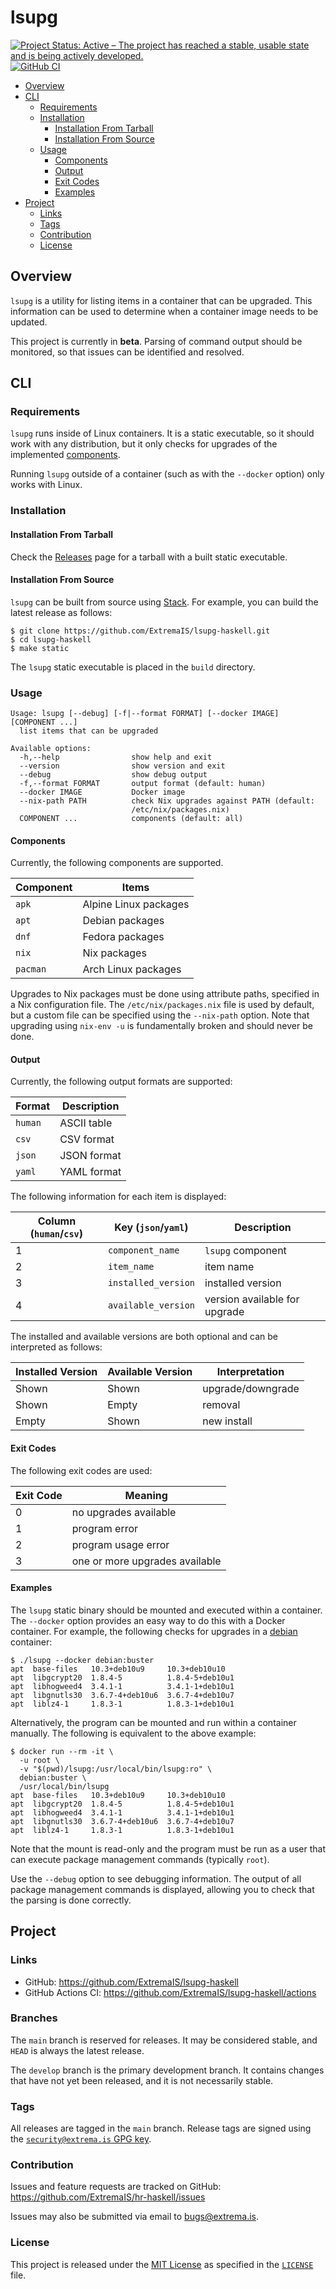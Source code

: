 # lsupg

[![Project Status: Active – The project has reached a stable, usable state and is being actively developed.](https://www.repostatus.org/badges/latest/active.svg)](https://www.repostatus.org/#active)
[![GitHub CI](https://github.com/ExtremaIS/lsupg-haskell/workflows/CI/badge.svg?branch=main)](https://github.com/ExtremaIS/lsupg-haskell/actions)

* [Overview](#overview)
* [CLI](#cli)
    * [Requirements](#requirements)
    * [Installation](#installation)
        * [Installation From Tarball](#installation-from-tarball)
        * [Installation From Source](#installation-from-source)
    * [Usage](#usage)
        * [Components](#components)
        * [Output](#output)
        * [Exit Codes](#exit-codes)
        * [Examples](#examples)
* [Project](#project)
    * [Links](#links)
    * [Tags](#tags)
    * [Contribution](#contribution)
    * [License](#license)

## Overview

`lsupg` is a utility for listing items in a container that can be upgraded.
This information can be used to determine when a container image needs to be
updated.

This project is currently in **beta**.  Parsing of command output should be
monitored, so that issues can be identified and resolved.

## CLI

### Requirements

`lsupg` runs inside of Linux containers.  It is a static executable, so it
should work with any distribution, but it only checks for upgrades of the
implemented [components](#components).

Running `lsupg` outside of a container (such as with the `--docker` option)
only works with Linux.

### Installation

#### Installation From Tarball

Check the [Releases][] page for a tarball with a built static executable.

[Releases]: <https://github.com/ExtremaIS/lsupg-haskell/releases>

#### Installation From Source

`lsupg` can be built from source using [Stack][].  For example, you can build
the latest release as follows:

[Stack]: <https://www.haskellstack.org>

```
$ git clone https://github.com/ExtremaIS/lsupg-haskell.git
$ cd lsupg-haskell
$ make static
```

The `lsupg` static executable is placed in the `build` directory.

### Usage

```
Usage: lsupg [--debug] [-f|--format FORMAT] [--docker IMAGE] [COMPONENT ...]
  list items that can be upgraded

Available options:
  -h,--help                show help and exit
  --version                show version and exit
  --debug                  show debug output
  -f,--format FORMAT       output format (default: human)
  --docker IMAGE           Docker image
  --nix-path PATH          check Nix upgrades against PATH (default:
                           /etc/nix/packages.nix)
  COMPONENT ...            components (default: all)
```

#### Components

Currently, the following components are supported.

Component | Items
----------|----------------------
`apk`     | Alpine Linux packages
`apt`     | Debian packages
`dnf`     | Fedora packages
`nix`     | Nix packages
`pacman`  | Arch Linux packages

Upgrades to Nix packages must be done using attribute paths, specified in a
Nix configuration file.  The `/etc/nix/packages.nix` file is used by default,
but a custom file can be specified using the `--nix-path` option.  Note that
upgrading using `nix-env -u` is fundamentally broken and should never be done.

#### Output

Currently, the following output formats are supported:

Format  | Description
--------|------------
`human` | ASCII table
`csv`   | CSV format
`json`  | JSON format
`yaml`  | YAML format

The following information for each item is displayed:

Column (`human`/`csv`) | Key (`json`/`yaml`) | Description
-----------------------|---------------------|------------------------------
1                      | `component_name`    | `lsupg` component
2                      | `item_name`         | item name
3                      | `installed_version` | installed version
4                      | `available_version` | version available for upgrade

The installed and available versions are both optional and can be interpreted
as follows:

Installed Version | Available Version | Interpretation
------------------|-------------------|------------------
Shown             | Shown             | upgrade/downgrade
Shown             | Empty             | removal
Empty             | Shown             | new install

#### Exit Codes

The following exit codes are used:

Exit Code | Meaning
----------|-------------------------------
0         | no upgrades available
1         | program error
2         | program usage error
3         | one or more upgrades available

#### Examples

The `lsupg` static binary should be mounted and executed within a container.
The `--docker` option provides an easy way to do this with a Docker
container.  For example, the following checks for upgrades in a
[debian][] container:

[debian]: <https://hub.docker.com/_/debian>

```
$ ./lsupg --docker debian:buster
apt  base-files   10.3+deb10u9     10.3+deb10u10
apt  libgcrypt20  1.8.4-5          1.8.4-5+deb10u1
apt  libhogweed4  3.4.1-1          3.4.1-1+deb10u1
apt  libgnutls30  3.6.7-4+deb10u6  3.6.7-4+deb10u7
apt  liblz4-1     1.8.3-1          1.8.3-1+deb10u1
```

Alternatively, the program can be mounted and run within a container manually.
The following is equivalent to the above example:

```
$ docker run --rm -it \
  -u root \
  -v "$(pwd)/lsupg:/usr/local/bin/lsupg:ro" \
  debian:buster \
  /usr/local/bin/lsupg
apt  base-files   10.3+deb10u9     10.3+deb10u10
apt  libgcrypt20  1.8.4-5          1.8.4-5+deb10u1
apt  libhogweed4  3.4.1-1          3.4.1-1+deb10u1
apt  libgnutls30  3.6.7-4+deb10u6  3.6.7-4+deb10u7
apt  liblz4-1     1.8.3-1          1.8.3-1+deb10u1
```

Note that the mount is read-only and the program must be run as a user that
can execute package management commands (typically `root`).

Use the `--debug` option to see debugging information.  The output of all
package management commands is displayed, allowing you to check that the
parsing is done correctly.

## Project

### Links

* GitHub: <https://github.com/ExtremaIS/lsupg-haskell>
* GitHub Actions CI: <https://github.com/ExtremaIS/lsupg-haskell/actions>

### Branches

The `main` branch is reserved for releases.  It may be considered stable, and
`HEAD` is always the latest release.

The `develop` branch is the primary development branch.  It contains changes
that have not yet been released, and it is not necessarily stable.

### Tags

All releases are tagged in the `main` branch.  Release tags are signed using
the [`security@extrema.is` GPG key][].

[`security@extrema.is` GPG key]: <https://keyserver.ubuntu.com/pks/lookup?search=0x1D484E4B4705FADF&fingerprint=on&op=index>

### Contribution

Issues and feature requests are tracked on GitHub:
<https://github.com/ExtremaIS/hr-haskell/issues>

Issues may also be submitted via email to <bugs@extrema.is>.

### License

This project is released under the [MIT License][] as specified in the
[`LICENSE`][] file.

[MIT License]: <https://opensource.org/licenses/MIT>
[`LICENSE`]: <LICENSE>
